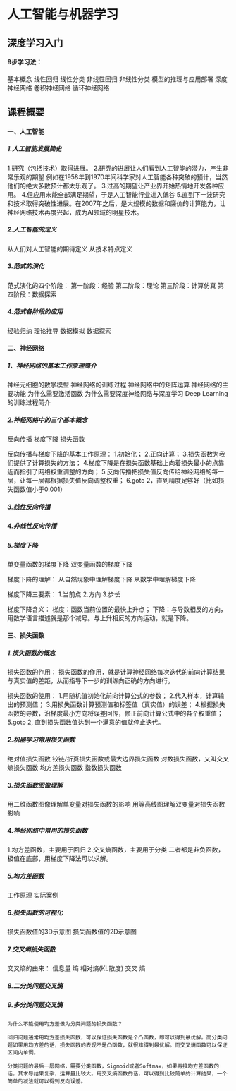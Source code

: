 # 人工智能与机器学习

## 深度学习入门
#### 9步学习法：
  基本概念
  线性回归
  线性分类
  非线性回归
  非线性分类
  模型的推理与应用部署
  深度神经网络
  卷积神经网络
  循环神经网络
## 课程概要
#### 一、人工智能
##### 1.人工智能发展简史
1.研究（包括技术）取得进展。
2.研究的进展让人们看到人工智能的潜力，产生非常乐观的期望
    例如在1958年到1970年间科学家对人工智能各种突破的预计，当然他们的绝大多数预计都太乐观了。
3.过高的期望让产业界开始热情地开发各种应用。
4.但应用未能全部满足期望，于是人工智能行业进入低谷
5.直到下一波研究和技术取得突破性进展。在2007年之后，是大规模的数据和廉价的计算能力，让神经网络技术再度兴起，成为AI领域的明星技术。

##### 2.人工智能的定义
从人们对人工智能的期待定义
从技术特点定义
##### 3.范式的演化
范式演化的四个阶段：
第一阶段：经验
第二阶段：理论
第三阶段：计算仿真
第四阶段：数据探索
##### 4.范式各阶段的应用
经验归纳
理论推导
数据模拟
数据探索


#### 二、神经网络
##### 1、神经网络的基本工作原理简介
神经元细胞的数学模型
神经网络的训练过程
神经网络中的矩阵运算
神经网络的主要功能
为什么需要激活函数
为什么需要深度神经网络与深度学习
Deep Learning的训练过程简介
##### 2.神经网络中的三个基本概念
反向传播
梯度下降
损失函数

反向传播与梯度下降的基本工作原理：
1.初始化；
2.正向计算；
3.损失函数为我们提供了计算损失的方法；
4.梯度下降是在损失函数基础上向着损失最小的点靠近而指引了网络权重调整的方向；
5.反向传播把损失值反向传给神经网络的每一层，让每一层都根据损失值反向调整权重；
6.goto 2，直到精度足够好（比如损失函数值小于0.001）
##### 3.线性反向传播
##### 4.非线性反向传播
##### 5.梯度下降
单变量函数的梯度下降
双变量函数的梯度下降

梯度下降的理解：
从自然现象中理解梯度下降
从数学中理解梯度下降

梯度下降三要素：
1.当前点
2.方向
3.步长

梯度下降含义：
梯度：函数当前位置的最快上升点；
下降：与导数相反的方向，用数学语言描述就是那个减号。与上升相反的方向运动，就是下降。

#### 三、损失函数
##### 1.损失函数的概念

损失函数的作用：
损失函数的作用，就是计算神经网络每次迭代的前向计算结果与真实值的差距，从而指导下一步的训练向正确的方向进行。

损失函数的使用：
1.用随机值初始化前向计算公式的参数；
2.代入样本，计算输出的预测值；
3.用损失函数计算预测值和标签值（真实值）的误差；
4.根据损失函数的导数，沿梯度最小方向将误差回传，修正前向计算公式中的各个权重值；
5.goto 2, 直到损失函数值达到一个满意的值就停止迭代。

##### 2.机器学习常用损失函数
绝对值损失函数
铰链/折页损失函数或最大边界损失函数
对数损失函数，又叫交叉熵损失函数
均方差损失函数
指数损失函数

##### 3.损失函数图像理解
用二维函数图像理解单变量对损失函数的影响
用等高线图理解双变量对损失函数影响

##### 4.神经网络中常用的损失函数
1.均方差函数，主要用于回归
2.交叉熵函数，主要用于分类
二者都是非负函数，极值在底部，用梯度下降法可以求解。

##### 5.均方差函数
工作原理
实际案例

##### 6.损失函数的可视化
损失函数值的3D示意图
损失函数值的2D示意图

##### 7.交叉熵损失函数
交叉熵的由来：
信息量
熵
相对熵(KL散度)
交叉
熵

##### 8.二分类问题交叉熵
##### 9.多分类问题交叉熵

    为什么不能使用均方差做为分类问题的损失函数？

    回归问题通常用均方差损失函数，可以保证损失函数是个凸函数，即可以得到最优解。而分类问题如果用均方差的话，损失函数的表现不是凸函数，就很难得到最优解。而交叉熵函数可以保证区间内单调。

    分类问题的最后一层网络，需要分类函数，Sigmoid或者Softmax，如果再接均方差函数的话，其求导结果复杂，运算量比较大。用交叉熵函数的话，可以得到比较简单的计算结果，一个简单的减法就可以得到反向误差。